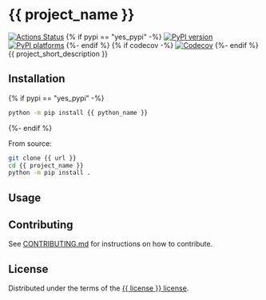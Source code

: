 # {{ project_name }}

[![Actions Status][actions-badge]][actions-link]
{% if pypi == "yes_pypi" -%}
[![PyPI version][pypi-version]][pypi-link]
[![PyPI platforms][pypi-platforms]][pypi-link]
{%- endif %}
{% if codecov -%}
[![Codecov][codecov-badge]][codecov-link]
{%- endif %}
{{ project_short_description }}

## Installation

{% if pypi == "yes_pypi" -%}
```bash
python -m pip install {{ python_name }}
```
{%- endif %}

From source:

```bash
git clone {{ url }}
cd {{ project_name }}
python -m pip install .
```
## Usage


## Contributing

See [CONTRIBUTING.md](CONTRIBUTING.md) for instructions on how to contribute.

## License

Distributed under the terms of the [{{ license }} license](LICENSE).


<!-- prettier-ignore-start -->
[actions-badge]:            {{url}}/workflows/CI/badge.svg
[actions-link]:             {{url}}/actions
[pypi-link]:                https://pypi.org/project/{{project_name}}/
[pypi-platforms]:           https://img.shields.io/pypi/pyversions/{{project_name}}
[pypi-version]:             https://img.shields.io/pypi/v/{{project_name}}
[codecov-badge]:            https://codecov.io/gh/{{org}}/{{project_name}}/branch/main/graph/badge.svg
[codecov-link]:             https://codecov.io/gh/{{org}}/{{project_name}}
<!-- prettier-ignore-end -->

